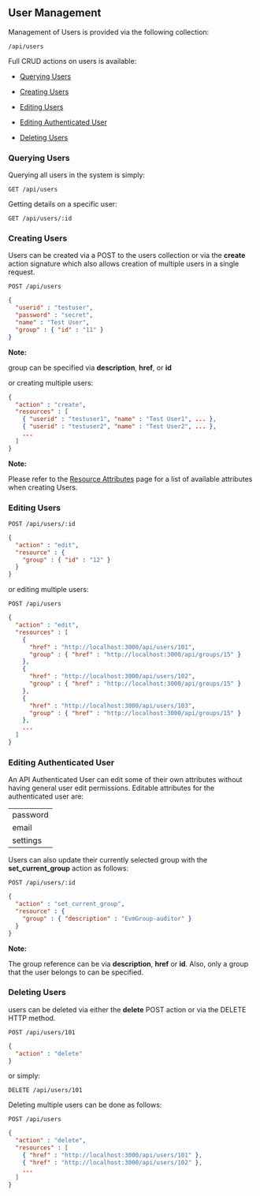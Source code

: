 ---
---

## User Management

Management of Users is provided via the following collection:

``` data
/api/users
```

Full CRUD actions on users is available:

  - [Querying Users](#querying-users)

  - [Creating Users](#creating-users)

  - [Editing Users](#editing-users)

  - [Editing Authenticated User](#editing-authenticated-user)

  - [Deleting Users](#deleting-users)

### Querying Users

Querying all users in the system is simply:

    GET /api/users

Getting details on a specific user:

    GET /api/users/:id

### Creating Users

Users can be created via a POST to the users collection or via the
**create** action signature which also allows creation of multiple users
in a single request.

    POST /api/users

``` json
{
  "userid" : "testuser",
  "password" : "secret",
  "name" : "Test User",
  "group" : { "id" : "11" }
}
```

**Note:**

group can be specified via **description**, **href**, or **id**

</div>

or creating multiple users:

``` json
{
  "action" : "create",
  "resources" : [
    { "userid" : "testuser1", "name" : "Test User1", ... },
    { "userid" : "testuser2", "name" : "Test User2", ... },
    ...
  ]
}
```

**Note:**

Please refer to the [Resource
Attributes](../appendices/resource_attributes.html#users) page for a
list of available attributes when creating Users.

</div>

### Editing Users

    POST /api/users/:id

``` json
{
  "action" : "edit",
  "resource" : {
    "group" : { "id" : "12" }
  }
}
```

or editing multiple users:

    POST /api/users

``` json
{
  "action" : "edit",
  "resources" : [
    {
      "href" : "http://localhost:3000/api/users/101",
      "group" : { "href" : "http://localhost:3000/api/groups/15" }
    },
    {
      "href" : "http://localhost:3000/api/users/102",
      "group" : { "href" : "http://localhost:3000/api/groups/15" }
    },
    {
      "href" : "http://localhost:3000/api/users/103",
      "group" : { "href" : "http://localhost:3000/api/groups/15" }
    },
    ...
  ]
}
```

### Editing Authenticated User

An API Authenticated User can edit some of their own attributes without
having general user edit permissions. Editable attributes for the
authenticated user are:

|          |
| -------- |
| password |
| email    |
| settings |

Users can also update their currently selected group with the
**set\_current\_group** action as follows:

    POST /api/users/:id

``` json
{
  "action" : "set_current_group",
  "resource" : {
    "group" : { "description" : "EvmGroup-auditor" }
  }
}
```

**Note:**

The group reference can be via **description**, **href** or **id**.
Also, only a group that the user belongs to can be specified.

</div>

### Deleting Users

users can be deleted via either the **delete** POST action or via the
DELETE HTTP method.

    POST /api/users/101

``` json
{
  "action" : "delete"
}
```

or simply:

    DELETE /api/users/101

Deleting multiple users can be done as follows:

    POST /api/users

``` json
{
  "action" : "delete",
  "resources" : [
    { "href" : "http://localhost:3000/api/users/101" },
    { "href" : "http://localhost:3000/api/users/102" },
    ...
  ]
}
```

